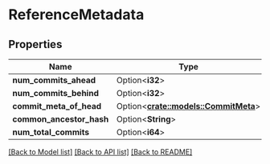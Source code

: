 # ReferenceMetadata

## Properties

Name | Type | Description | Notes
------------ | ------------- | ------------- | -------------
**num_commits_ahead** | Option<**i32**> |  | [optional]
**num_commits_behind** | Option<**i32**> |  | [optional]
**commit_meta_of_head** | Option<[**crate::models::CommitMeta**](CommitMeta.md)> |  | [optional]
**common_ancestor_hash** | Option<**String**> |  | [optional]
**num_total_commits** | Option<**i64**> |  | [optional]

[[Back to Model list]](../README.md#documentation-for-models) [[Back to API list]](../README.md#documentation-for-api-endpoints) [[Back to README]](../README.md)


